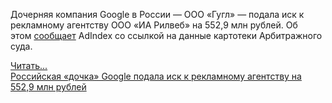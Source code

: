 <!--2025-01-13 12:31:24-->
<div class="yb">
  <div class="rss smaller1 habr"><p>Дочерняя компания Google в России — ООО «Гугл» — подала иск к рекламному агентству ООО «ИА Рилвеб» на 552,9 млн рублей. Об этом&nbsp;<a href="https://adindex.ru/news/right/2025/01/10/330025.phtml" rel="noopener noreferrer nofollow">сообщает</a> AdIndex со ссылкой на данные картотеки Арбитражного суда.</p><p></p> <a href="https://habr.com/ru/articles/873314/#habracut">Читать... <br><a class="light" href="https://habr.com/ru/news/873314/?utm_source=habrahabr&utm_medium=rss&utm_campaign=873314">Российская «дочка» Google подала иск к рекламному агентству на 552,9 млн рублей</a></div>
</div>
